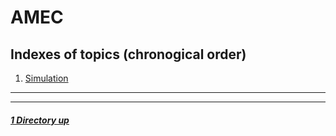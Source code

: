 # AMEC

Indexes of topics (chronogical order)
-------------------------------------

1. [Simulation](./Simulation.md) 

----
----

##### [1 Directory up](./../README.md)